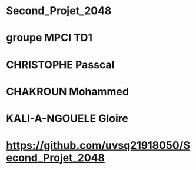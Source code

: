# Second_Projet_2048
# groupe MPCI TD1
# CHRISTOPHE Passcal
# CHAKROUN Mohammed
# KALI-A-NGOUELE Gloire
# https://github.com/uvsq21918050/Second_Projet_2048
